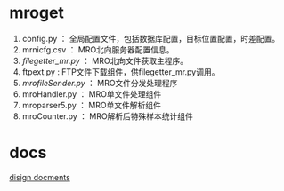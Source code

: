 # mroget
1. config.py ： 全局配置文件，包括数据库配置，目标位置配置，时差配置。
2. mrnicfg.csv ： MRO北向服务器配置信息。
3. *filegetter_mr.py* ： MRO北向文件获取主程序。
4. ftpext.py : FTP文件下载组件，供filegetter_mr.py调用。
5. *mrofileSender.py* ： MRO文件分发处理程序
6. mroHandler.py ： MRO单文件处理组件
7. mroparser5.py ： MRO单文件解析组件
8. mroCounter.py ： MRO解析后特殊样本统计组件

# docs
[disign docments](https://github.com/zengqingbo/mroget/blob/master/docs/index.md)
